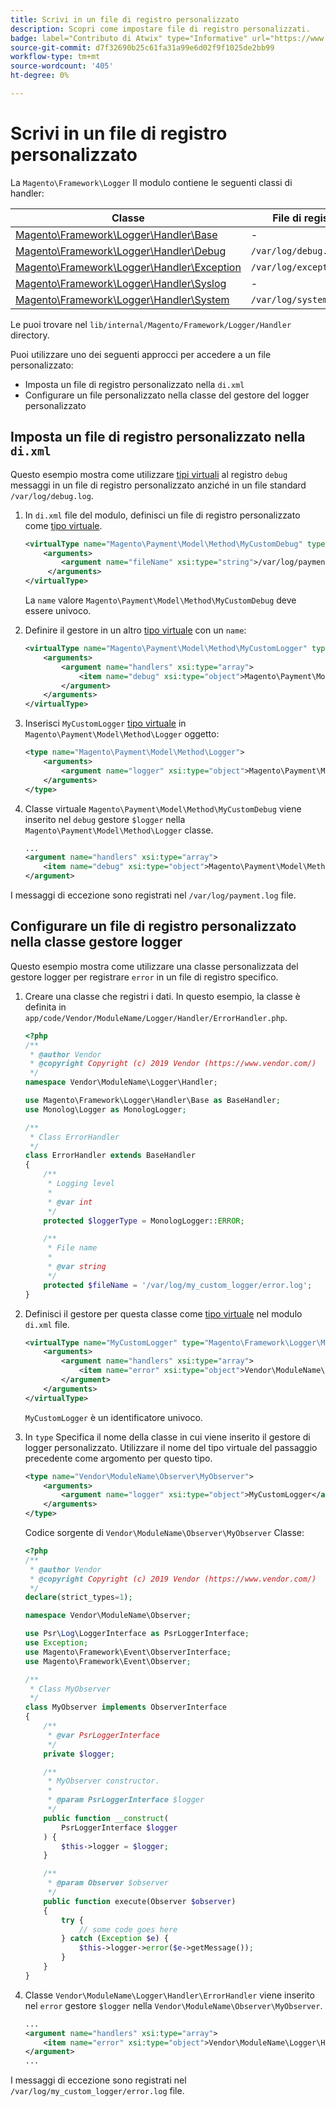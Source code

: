 ```yaml
---
title: Scrivi in un file di registro personalizzato
description: Scopri come impostare file di registro personalizzati.
badge: label="Contributo di Atwix" type="Informative" url="https://www.atwix.com/" tooltip="Atwix"
source-git-commit: d7f32690b25c61fa31a99e6d02f9f1025de2bb99
workflow-type: tm+mt
source-wordcount: '405'
ht-degree: 0%

---
```



# Scrivi in un file di registro personalizzato

La `Magento\Framework\Logger` Il modulo contiene le seguenti classi di handler:

| Classe | File di registro |
| ----- | -------- |
| [Magento\Framework\Logger\Handler\Base][base] | - |
| [Magento\Framework\Logger\Handler\Debug][debug] | `/var/log/debug.log` |
| [Magento\Framework\Logger\Handler\Exception][exception] | `/var/log/exception.log` |
| [Magento\Framework\Logger\Handler\Syslog][syslog] | - |
| [Magento\Framework\Logger\Handler\System][system] | `/var/log/system.log` |

Le puoi trovare nel `lib/internal/Magento/Framework/Logger/Handler` directory.

Puoi utilizzare uno dei seguenti approcci per accedere a un file personalizzato:

- Imposta un file di registro personalizzato nella `di.xml`
- Configurare un file personalizzato nella classe del gestore del logger personalizzato

## Imposta un file di registro personalizzato nella `di.xml`

Questo esempio mostra come utilizzare [tipi virtuali](https://developer.adobe.com/commerce/php/development/build/dependency-injection-file/#virtual-types) al registro `debug` messaggi in un file di registro personalizzato anziché in un file standard `/var/log/debug.log`.

1. In `di.xml` file del modulo, definisci un file di registro personalizzato come [tipo virtuale](https://developer.adobe.com/commerce/php/development/build/dependency-injection-file/#virtual-types).

   ```xml
   <virtualType name="Magento\Payment\Model\Method\MyCustomDebug" type="Magento\Framework\Logger\Handler\Base">
       <arguments>
           <argument name="fileName" xsi:type="string">/var/log/payment.log</argument>
        </arguments>
   </virtualType>
   ```

   La `name` valore `Magento\Payment\Model\Method\MyCustomDebug` deve essere univoco.

1. Definire il gestore in un altro [tipo virtuale](https://developer.adobe.com/commerce/php/development/build/dependency-injection-file/#virtual-types) con un `name`:

   ```xml
   <virtualType name="Magento\Payment\Model\Method\MyCustomLogger" type="Magento\Framework\Logger\Monolog">
       <arguments>
           <argument name="handlers" xsi:type="array">
               <item name="debug" xsi:type="object">Magento\Payment\Model\Method\MyCustomDebug</item>
           </argument>
       </arguments>
   </virtualType>
   ```

1. Inserisci `MyCustomLogger` [tipo virtuale](https://developer.adobe.com/commerce/php/development/build/dependency-injection-file/#virtual-types) in `Magento\Payment\Model\Method\Logger` oggetto:

   ```xml
   <type name="Magento\Payment\Model\Method\Logger">
       <arguments>
           <argument name="logger" xsi:type="object">Magento\Payment\Model\Method\MyCustomLogger</argument>
       </arguments>
   </type>
   ```

1. Classe virtuale `Magento\Payment\Model\Method\MyCustomDebug` viene inserito nel `debug` gestore `$logger` nella `Magento\Payment\Model\Method\Logger` classe.

   ```xml
   ...
   <argument name="handlers" xsi:type="array">
       <item name="debug" xsi:type="object">Magento\Payment\Model\Method\MyCustomDebug</item>
   </argument>
   ```

I messaggi di eccezione sono registrati nel `/var/log/payment.log` file.

## Configurare un file di registro personalizzato nella classe gestore logger

Questo esempio mostra come utilizzare una classe personalizzata del gestore logger per registrare `error` in un file di registro specifico.

1. Creare una classe che registri i dati. In questo esempio, la classe è definita in `app/code/Vendor/ModuleName/Logger/Handler/ErrorHandler.php`.

   ```php
   <?php
   /**
    * @author Vendor
    * @copyright Copyright (c) 2019 Vendor (https://www.vendor.com/)
    */
   namespace Vendor\ModuleName\Logger\Handler;
   
   use Magento\Framework\Logger\Handler\Base as BaseHandler;
   use Monolog\Logger as MonologLogger;
   
   /**
    * Class ErrorHandler
    */
   class ErrorHandler extends BaseHandler
   {
       /**
        * Logging level
        *
        * @var int
        */
       protected $loggerType = MonologLogger::ERROR;
   
       /**
        * File name
        *
        * @var string
        */
       protected $fileName = '/var/log/my_custom_logger/error.log';
   }
   ```

1. Definisci il gestore per questa classe come [tipo virtuale](https://developer.adobe.com/commerce/php/development/build/dependency-injection-file/#virtual-types) nel modulo `di.xml` file.

   ```xml
   <virtualType name="MyCustomLogger" type="Magento\Framework\Logger\Monolog">
       <arguments>
           <argument name="handlers" xsi:type="array">
               <item name="error" xsi:type="object">Vendor\ModuleName\Logger\Handler\ErrorHandler</item>
           </argument>
       </arguments>
   </virtualType>
   ```

   `MyCustomLogger` è un identificatore univoco.

1. In `type` Specifica il nome della classe in cui viene inserito il gestore di logger personalizzato. Utilizzare il nome del tipo virtuale del passaggio precedente come argomento per questo tipo.

   ```xml
   <type name="Vendor\ModuleName\Observer\MyObserver">
       <arguments>
           <argument name="logger" xsi:type="object">MyCustomLogger</argument>
       </arguments>
   </type>
   ```

   Codice sorgente di `Vendor\ModuleName\Observer\MyObserver` Classe:

   ```php
   <?php
   /**
    * @author Vendor
    * @copyright Copyright (c) 2019 Vendor (https://www.vendor.com/)
    */
   declare(strict_types=1);
   
   namespace Vendor\ModuleName\Observer;
   
   use Psr\Log\LoggerInterface as PsrLoggerInterface;
   use Exception;
   use Magento\Framework\Event\ObserverInterface;
   use Magento\Framework\Event\Observer;
   
   /**
    * Class MyObserver
    */
   class MyObserver implements ObserverInterface
   {
       /**
        * @var PsrLoggerInterface
        */
       private $logger;
   
       /**
        * MyObserver constructor.
        *
        * @param PsrLoggerInterface $logger
        */
       public function __construct(
           PsrLoggerInterface $logger
       ) {
           $this->logger = $logger;
       }
   
       /**
        * @param Observer $observer
        */
       public function execute(Observer $observer)
       {
           try {
               // some code goes here
           } catch (Exception $e) {
               $this->logger->error($e->getMessage());
           }
       }
   }
   ```

1. Classe `Vendor\ModuleName\Logger\Handler\ErrorHandler` viene inserito nel `error` gestore `$logger` nella `Vendor\ModuleName\Observer\MyObserver`.

   ```xml
   ...
   <argument name="handlers" xsi:type="array">
       <item name="error" xsi:type="object">Vendor\ModuleName\Logger\Handler\ErrorHandler</item>
   </argument>
   ...
   ```

I messaggi di eccezione sono registrati nel `/var/log/my_custom_logger/error.log` file.

<!-- link definitions -->

[base]: https://github.com/magento/magento2/blob/2.4/lib/internal/Magento/Framework/Logger/Handler/Base.php
[debug]: https://github.com/magento/magento2/blob/2.4/lib/internal/Magento/Framework/Logger/Handler/Debug.php
[exception]: https://github.com/magento/magento2/blob/2.4/lib/internal/Magento/Framework/Logger/Handler/Exception.php
[syslog]: https://github.com/magento/magento2/blob/2.4/lib/internal/Magento/Framework/Logger/Handler/Syslog.php
[system]: https://github.com/magento/magento2/blob/2.4/lib/internal/Magento/Framework/Logger/Handler/System.php
